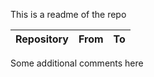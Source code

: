 This is a readme of the repo

[comment]: <> (start_table)

| Repository | From | To |
|------------------------------------|--------|--------|

[comment]: <> (end_table)

Some additional comments here